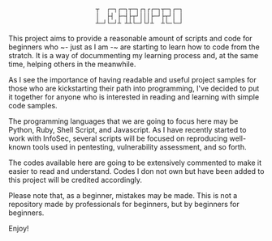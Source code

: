 							┬  ┌─┐┌─┐┬─┐┌┐┌┌─┐┬─┐┌─┐
							│  ├┤ ├─┤├┬┘│││├─┘├┬┘│ │
							┴─┘└─┘┴ ┴┴└─┘└┘┴  ┴└─└─┘


This project aims to provide a reasonable amount of scripts and code for beginners who ~- just as I am -~ are starting to learn how to code from the stratch. It is a way of docummenting my learning process and, at the same time, helping others in the meanwhile.

As I see the importance of having readable and useful project samples for those who are kickstarting their path into programming, I've decided to put it together for anyone who is interested in reading and learning with simple code samples.

The programming languages that we are going to focus here may be Python, Ruby, Shell Script, and Javascript. As I have recently started to work with InfoSec, several scripts will be focused on reproducing well-known tools used in pentesting, vulnerability assessment, and so forth.

The codes available here are going to be extensively commented to make it easier to read and understand. Codes I don not own but have been added to this project will be credited accordingly.

Please note that, as a beginner, mistakes may be made. This is not a repository made by professionals for beginners, but by beginners for beginners.

Enjoy!
